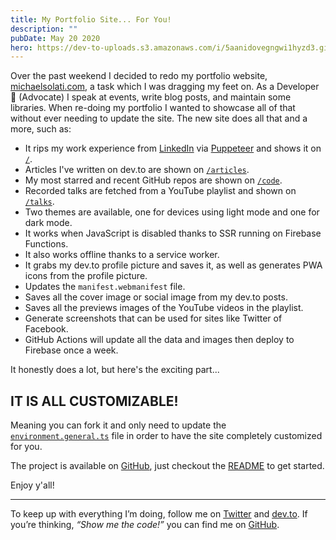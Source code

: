 ```yaml
---
title: My Portfolio Site... For You!
description: ""
pubDate: May 20 2020
hero: https://dev-to-uploads.s3.amazonaws.com/i/5aanidovegngwi1hyzd3.gif
---
```


Over the past weekend I decided to redo my portfolio website, [michaelsolati.com](https://michaelsolati.com), a task which I was dragging my feet on. As a Developer 🥑 (Advocate) I speak at events, write blog posts, and maintain some libraries. When re-doing my portfolio I wanted to showcase all of that without ever needing to update the site. The new site does all that and a more, such as:

- It rips my work experience from [LinkedIn](https://linkedin.com) via [Puppeteer](https://pptr.dev/) and shows it on [`/`](https://michaelsolati.com).
- Articles I've written on dev.to are shown on [`/articles`](https://michaelsolati.com/articles).
- My most starred and recent GitHub repos are shown on [`/code`](https://michaelsolati.com/code).
- Recorded talks are fetched from a YouTube playlist and shown on [`/talks`](https://michaelsolati.com/talks).
- Two themes are available, one for devices using light mode and one for dark mode.
- It works when JavaScript is disabled thanks to SSR running on Firebase Functions.
- It also works offline thanks to a service worker.
- It grabs my dev.to profile picture and saves it, as well as generates PWA icons from the profile picture.
- Updates the `manifest.webmanifest` file.
- Saves all the cover image or social image from my dev.to posts.
- Saves all the previews images of the YouTube videos in the playlist.
- Generate screenshots that can be used for sites like Twitter of Facebook.
- GitHub Actions will update all the data and images then deploy to Firebase once a week.

It honestly does a lot, but here's the exciting part...

## IT IS ALL CUSTOMIZABLE!

Meaning you can fork it and only need to update the [`environment.general.ts`](https://github.com/MichaelSolati/portfolio/blob/master/src/environments/environment.general.ts) file in order to have the site completely customized for you.

The project is available on [GitHub](https://github.com/MichaelSolati/portfolio), just checkout the [README](https://github.com/MichaelSolati/portfolio#portfolio) to get started.

Enjoy y'all!

---

To keep up with everything I’m doing, follow me on [Twitter](https://twitter.com/MichaelSolati) and [dev.to](https://dev.to/michaelsolati). If you’re thinking, _“Show me the code!”_ you can find me on [GitHub](https://github.com/MichaelSolati).
